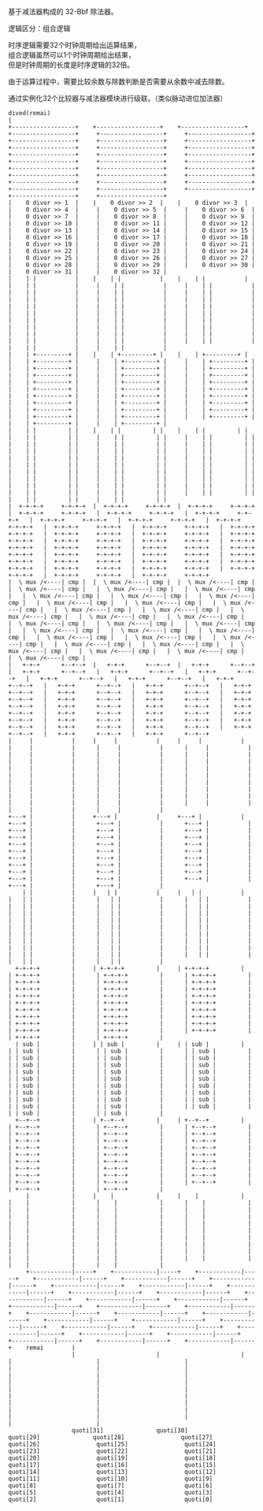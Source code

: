 基于减法器构成的 32-Bbf 除法器。

逻辑区分：组合逻辑

时序逻辑需要$`32`$个时钟周期给出运算结果， \
组合逻辑虽然可以$`1`$个时钟周期给出结果，  \
但是时钟周期的长度是时序逻辑的$`32`$倍。

由于运算过程中，需要比较余数与除数判断是否需要从余数中减去除数。

通过实例化$`32`$个比较器与减法器模块进行级联。（类似脉动进位加法器）

    dived(remai)                                                                                                                                                                                                                                                                                                                                                                                                                                                                                                                                                                                                                                                                                                                                                                                                                  
    |                                                                                                                                                                                                                                                                                                                                                                                                                                                                                                                                                                                                                                                                                                                                                                                                                             
    +------------------+    +------------------+    +------------------+    +------------------+     +------------------+     +------------------+     +------------------+     +------------------+     +------------------+     +------------------+     +------------------+     +------------------+     +------------------+     +------------------+     +------------------+     +------------------+     +------------------+     +------------------+     +------------------+     +------------------+     +------------------+     +------------------+     +------------------+     +------------------+     +------------------+     +------------------+     +------------------+     +------------------+     +------------------+     +------------------+     +------------------+     +------------------+      
    |    0 divor >> 1  |    |    0 divor >> 2  |    |    0 divor >> 3  |    |    0 divor >> 4  |     |    0 divor >> 5  |     |    0 divor >> 6  |     |    0 divor >> 7  |     |    0 divor >> 8  |     |    0 divor >> 9  |     |    0 divor >> 10 |     |    0 divor >> 11 |     |    0 divor >> 12 |     |    0 divor >> 13 |     |    0 divor >> 14 |     |    0 divor >> 15 |     |    0 divor >> 16 |     |    0 divor >> 17 |     |    0 divor >> 18 |     |    0 divor >> 19 |     |    0 divor >> 20 |     |    0 divor >> 21 |     |    0 divor >> 22 |     |    0 divor >> 23 |     |    0 divor >> 24 |     |    0 divor >> 25 |     |    0 divor >> 26 |     |    0 divor >> 27 |     |    0 divor >> 28 |     |    0 divor >> 29 |     |    0 divor >> 30 |     |    0 divor >> 31 |     |    0 divor >> 32 |      
    |    | |           |    |    | |           |    |    | |           |    |    | |           |     |    | |           |     |    | |           |     |    | |           |     |    | |           |     |    | |           |     |    | |           |     |    | |           |     |    | |           |     |    | |           |     |    | |           |     |    | |           |     |    | |           |     |    | |           |     |    | |           |     |    | |           |     |    | |           |     |    | |           |     |    | |           |     |    | |           |     |    | |           |     |    | |           |     |    | |           |     |    | |           |     |    | |           |     |    | |           |     |    | |           |     |    | |           |     |    | |           |      
    |    | +---------+ |    |    | +---------+ |    |    | +---------+ |    |    | +---------+ |     |    | +---------+ |     |    | +---------+ |     |    | +---------+ |     |    | +---------+ |     |    | +---------+ |     |    | +---------+ |     |    | +---------+ |     |    | +---------+ |     |    | +---------+ |     |    | +---------+ |     |    | +---------+ |     |    | +---------+ |     |    | +---------+ |     |    | +---------+ |     |    | +---------+ |     |    | +---------+ |     |    | +---------+ |     |    | +---------+ |     |    | +---------+ |     |    | +---------+ |     |    | +---------+ |     |    | +---------+ |     |    | +---------+ |     |    | +---------+ |     |    | +---------+ |     |    | +---------+ |     |    | +---------+ |     |    | +---------+ |      
    |    | |         | |    |    | |         | |    |    | |         | |    |    | |         | |     |    | |         | |     |    | |         | |     |    | |         | |     |    | |         | |     |    | |         | |     |    | |         | |     |    | |         | |     |    | |         | |     |    | |         | |     |    | |         | |     |    | |         | |     |    | |         | |     |    | |         | |     |    | |         | |     |    | |         | |     |    | |         | |     |    | |         | |     |    | |         | |     |    | |         | |     |    | |         | |     |    | |         | |     |    | |         | |     |    | |         | |     |    | |         | |     |    | |         | |     |    | |         | |     |    | |         | |     |    | |         | |      
    |  +-+-+-+     +-+-+-+  |  +-+-+-+     +-+-+-+  |  +-+-+-+     +-+-+-+  |  +-+-+-+     +-+-+-+   |  +-+-+-+     +-+-+-+   |  +-+-+-+     +-+-+-+   |  +-+-+-+     +-+-+-+   |  +-+-+-+     +-+-+-+   |  +-+-+-+     +-+-+-+   |  +-+-+-+     +-+-+-+   |  +-+-+-+     +-+-+-+   |  +-+-+-+     +-+-+-+   |  +-+-+-+     +-+-+-+   |  +-+-+-+     +-+-+-+   |  +-+-+-+     +-+-+-+   |  +-+-+-+     +-+-+-+   |  +-+-+-+     +-+-+-+   |  +-+-+-+     +-+-+-+   |  +-+-+-+     +-+-+-+   |  +-+-+-+     +-+-+-+   |  +-+-+-+     +-+-+-+   |  +-+-+-+     +-+-+-+   |  +-+-+-+     +-+-+-+   |  +-+-+-+     +-+-+-+   |  +-+-+-+     +-+-+-+   |  +-+-+-+     +-+-+-+   |  +-+-+-+     +-+-+-+   |  +-+-+-+     +-+-+-+   |  +-+-+-+     +-+-+-+   |  +-+-+-+     +-+-+-+   |  +-+-+-+     +-+-+-+   |  +-+-+-+     +-+-+-+    
    |  \ mux /<----| cmp |  |  \ mux /<----| cmp |  |  \ mux /<----| cmp |  |  \ mux /<----| cmp |   |  \ mux /<----| cmp |   |  \ mux /<----| cmp |   |  \ mux /<----| cmp |   |  \ mux /<----| cmp |   |  \ mux /<----| cmp |   |  \ mux /<----| cmp |   |  \ mux /<----| cmp |   |  \ mux /<----| cmp |   |  \ mux /<----| cmp |   |  \ mux /<----| cmp |   |  \ mux /<----| cmp |   |  \ mux /<----| cmp |   |  \ mux /<----| cmp |   |  \ mux /<----| cmp |   |  \ mux /<----| cmp |   |  \ mux /<----| cmp |   |  \ mux /<----| cmp |   |  \ mux /<----| cmp |   |  \ mux /<----| cmp |   |  \ mux /<----| cmp |   |  \ mux /<----| cmp |   |  \ mux /<----| cmp |   |  \ mux /<----| cmp |   |  \ mux /<----| cmp |   |  \ mux /<----| cmp |   |  \ mux /<----| cmp |   |  \ mux /<----| cmp |   |  \ mux /<----| cmp |    
    |   +-+-+      +--+--+  |   +-+-+      +--+--+  |   +-+-+      +--+--+  |   +-+-+      +--+--+   |   +-+-+      +--+--+   |   +-+-+      +--+--+   |   +-+-+      +--+--+   |   +-+-+      +--+--+   |   +-+-+      +--+--+   |   +-+-+      +--+--+   |   +-+-+      +--+--+   |   +-+-+      +--+--+   |   +-+-+      +--+--+   |   +-+-+      +--+--+   |   +-+-+      +--+--+   |   +-+-+      +--+--+   |   +-+-+      +--+--+   |   +-+-+      +--+--+   |   +-+-+      +--+--+   |   +-+-+      +--+--+   |   +-+-+      +--+--+   |   +-+-+      +--+--+   |   +-+-+      +--+--+   |   +-+-+      +--+--+   |   +-+-+      +--+--+   |   +-+-+      +--+--+   |   +-+-+      +--+--+   |   +-+-+      +--+--+   |   +-+-+      +--+--+   |   +-+-+      +--+--+   |   +-+-+      +--+--+   |   +-+-+      +--+--+    
    |     |           |     |     |           |     |     |           |     |     |           |      |     |           |      |     |           |      |     |           |      |     |           |      |     |           |      |     |           |      |     |           |      |     |           |      |     |           |      |     |           |      |     |           |      |     |           |      |     |           |      |     |           |      |     |           |      |     |           |      |     |           |      |     |           |      |     |           |      |     |           |      |     |           |      |     |           |      |     |           |      |     |           |      |     |           |      |     |           |      |     |           |      |     |           |       
    +---+ |           |     +---+ |           |     +---+ |           |     +---+ |           |      +---+ |           |      +---+ |           |      +---+ |           |      +---+ |           |      +---+ |           |      +---+ |           |      +---+ |           |      +---+ |           |      +---+ |           |      +---+ |           |      +---+ |           |      +---+ |           |      +---+ |           |      +---+ |           |      +---+ |           |      +---+ |           |      +---+ |           |      +---+ |           |      +---+ |           |      +---+ |           |      +---+ |           |      +---+ |           |      +---+ |           |      +---+ |           |      +---+ |           |      +---+ |           |      +---+ |           |      +---+ |           |       
        | |           |     |   | |           |     |   | |           |     |   | |           |      |   | |           |      |   | |           |      |   | |           |      |   | |           |      |   | |           |      |   | |           |      |   | |           |      |   | |           |      |   | |           |      |   | |           |      |   | |           |      |   | |           |      |   | |           |      |   | |           |      |   | |           |      |   | |           |      |   | |           |      |   | |           |      |   | |           |      |   | |           |      |   | |           |      |   | |           |      |   | |           |      |   | |           |      |   | |           |      |   | |           |      |   | |           |      |   | |           |       
      +-+-+-+         |     | +-+-+-+         |     | +-+-+-+         |     | +-+-+-+         |      | +-+-+-+         |      | +-+-+-+         |      | +-+-+-+         |      | +-+-+-+         |      | +-+-+-+         |      | +-+-+-+         |      | +-+-+-+         |      | +-+-+-+         |      | +-+-+-+         |      | +-+-+-+         |      | +-+-+-+         |      | +-+-+-+         |      | +-+-+-+         |      | +-+-+-+         |      | +-+-+-+         |      | +-+-+-+         |      | +-+-+-+         |      | +-+-+-+         |      | +-+-+-+         |      | +-+-+-+         |      | +-+-+-+         |      | +-+-+-+         |      | +-+-+-+         |      | +-+-+-+         |      | +-+-+-+         |      | +-+-+-+         |      | +-+-+-+         |      | +-+-+-+         |       
      | sub |         |     | | sub |         |     | | sub |         |     | | sub |         |      | | sub |         |      | | sub |         |      | | sub |         |      | | sub |         |      | | sub |         |      | | sub |         |      | | sub |         |      | | sub |         |      | | sub |         |      | | sub |         |      | | sub |         |      | | sub |         |      | | sub |         |      | | sub |         |      | | sub |         |      | | sub |         |      | | sub |         |      | | sub |         |      | | sub |         |      | | sub |         |      | | sub |         |      | | sub |         |      | | sub |         |      | | sub |         |      | | sub |         |      | | sub |         |      | | sub |         |      | | sub |         |       
      +--+--+         |     | +--+--+         |     | +--+--+         |     | +--+--+         |      | +--+--+         |      | +--+--+         |      | +--+--+         |      | +--+--+         |      | +--+--+         |      | +--+--+         |      | +--+--+         |      | +--+--+         |      | +--+--+         |      | +--+--+         |      | +--+--+         |      | +--+--+         |      | +--+--+         |      | +--+--+         |      | +--+--+         |      | +--+--+         |      | +--+--+         |      | +--+--+         |      | +--+--+         |      | +--+--+         |      | +--+--+         |      | +--+--+         |      | +--+--+         |      | +--+--+         |      | +--+--+         |      | +--+--+         |      | +--+--+         |      | +--+--+         |       
         |            |     |    |            |     |    |            |     |    |            |      |    |            |      |    |            |      |    |            |      |    |            |      |    |            |      |    |            |      |    |            |      |    |            |      |    |            |      |    |            |      |    |            |      |    |            |      |    |            |      |    |            |      |    |            |      |    |            |      |    |            |      |    |            |      |    |            |      |    |            |      |    |            |      |    |            |      |    |            |      |    |            |      |    |            |      |    |            |      |    |            |      |    |            |       
         +------------|-----+    +------------|-----+    +------------|-----+    +------------|------+    +------------|------+    +------------|------+    +------------|------+    +------------|------+    +------------|------+    +------------|------+    +------------|------+    +------------|------+    +------------|------+    +------------|------+    +------------|------+    +------------|------+    +------------|------+    +------------|------+    +------------|------+    +------------|------+    +------------|------+    +------------|------+    +------------|------+    +------------|------+    +------------|------+    +------------|------+    +------------|------+    +------------|------+    +------------|------+    +------------|------+    +------------|------+    remai        |       
                      |                       |                       |                       |                        |                        |                        |                        |                        |                        |                        |                        |                        |                        |                        |                        |                        |                        |                        |                        |                        |                        |                        |                        |                        |                        |                        |                        |                        |                        |                        |                        |       
                      quoti[31]               quoti[30]               quoti[29]               quoti[28]                quoti[27]                quoti[26]                quoti[25]                quoti[24]                quoti[23]                quoti[22]                quoti[21]                quoti[20]                quoti[19]                quoti[18]                quoti[17]                quoti[16]                quoti[15]                quoti[14]                quoti[13]                quoti[12]                quoti[11]                quoti[10]                quoti[9]                 quoti[8]                 quoti[7]                 quoti[6]                 quoti[5]                 quoti[4]                 quoti[3]                 quoti[2]                 quoti[1]                 quoti[0]